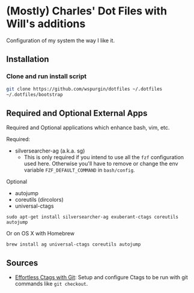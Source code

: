 # (Mostly) Charles' Dot Files with Will's additions

Configuration of my system the way I like it.

## Installation

### Clone and run install script
```sh
git clone https://github.com/wspurgin/dotfiles ~/.dotfiles
~/.dotfiles/bootstrap
```

## Required and Optional External Apps

Required and Optional applications which enhance bash, vim, etc.

Required:
- silversearcher-ag (a.k.a. sg)
  - This is only required if you intend to use all the `fzf` configuration used
    here. Otherwise you'll have to remove or change the env variable
    `FZF_DEFAULT_COMMAND` in `bash/config`.

Optional
- autojump
- coreutils (dircolors)
- universal-ctags

```
sudo apt-get install silversearcher-ag exuberant-ctags coreutils autojump
```
Or on OS X with Homebrew
```
brew install ag universal-ctags coreutils autojump
```

## Sources

- [Effortless Ctags with Git][]: Setup and configure Ctags to be run with
  git commands like `git checkout`.

[Effortless Ctags with Git]: http://tbaggery.com/2011/08/08/effortless-ctags-with-git.html
